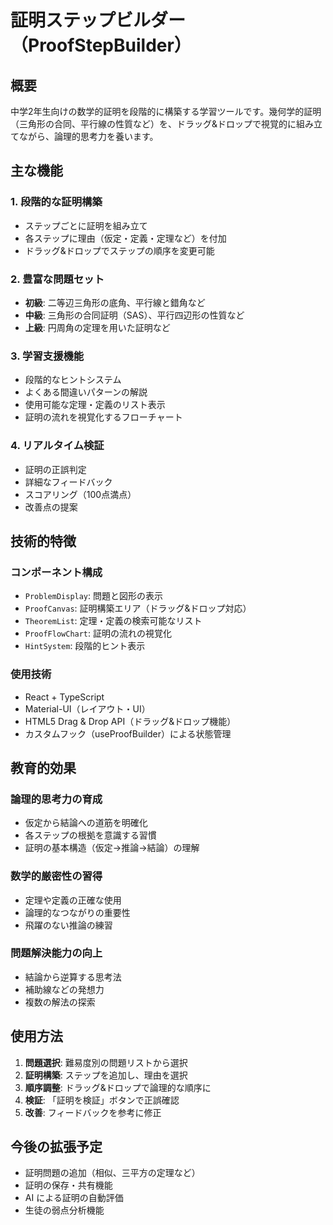# 証明ステップビルダー（ProofStepBuilder）

## 概要
中学2年生向けの数学的証明を段階的に構築する学習ツールです。幾何学的証明（三角形の合同、平行線の性質など）を、ドラッグ&ドロップで視覚的に組み立てながら、論理的思考力を養います。

## 主な機能

### 1. 段階的な証明構築
- ステップごとに証明を組み立て
- 各ステップに理由（仮定・定義・定理など）を付加
- ドラッグ&ドロップでステップの順序を変更可能

### 2. 豊富な問題セット
- **初級**: 二等辺三角形の底角、平行線と錯角など
- **中級**: 三角形の合同証明（SAS）、平行四辺形の性質など
- **上級**: 円周角の定理を用いた証明など

### 3. 学習支援機能
- 段階的なヒントシステム
- よくある間違いパターンの解説
- 使用可能な定理・定義のリスト表示
- 証明の流れを視覚化するフローチャート

### 4. リアルタイム検証
- 証明の正誤判定
- 詳細なフィードバック
- スコアリング（100点満点）
- 改善点の提案

## 技術的特徴

### コンポーネント構成
- `ProblemDisplay`: 問題と図形の表示
- `ProofCanvas`: 証明構築エリア（ドラッグ&ドロップ対応）
- `TheoremList`: 定理・定義の検索可能なリスト
- `ProofFlowChart`: 証明の流れの視覚化
- `HintSystem`: 段階的ヒント表示

### 使用技術
- React + TypeScript
- Material-UI（レイアウト・UI）
- HTML5 Drag & Drop API（ドラッグ&ドロップ機能）
- カスタムフック（useProofBuilder）による状態管理

## 教育的効果

### 論理的思考力の育成
- 仮定から結論への道筋を明確化
- 各ステップの根拠を意識する習慣
- 証明の基本構造（仮定→推論→結論）の理解

### 数学的厳密性の習得
- 定理や定義の正確な使用
- 論理的なつながりの重要性
- 飛躍のない推論の練習

### 問題解決能力の向上
- 結論から逆算する思考法
- 補助線などの発想力
- 複数の解法の探索

## 使用方法

1. **問題選択**: 難易度別の問題リストから選択
2. **証明構築**: ステップを追加し、理由を選択
3. **順序調整**: ドラッグ&ドロップで論理的な順序に
4. **検証**: 「証明を検証」ボタンで正誤確認
5. **改善**: フィードバックを参考に修正

## 今後の拡張予定

- 証明問題の追加（相似、三平方の定理など）
- 証明の保存・共有機能
- AI による証明の自動評価
- 生徒の弱点分析機能